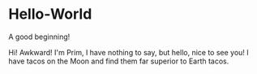 # Hello-World
A good beginning!

Hi!
Awkward!
I'm Prim, I have nothing to say, but hello, nice to see you!
I have tacos on the Moon and find them far superior to Earth tacos.
